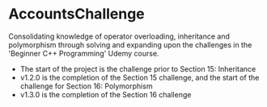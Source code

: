 # AccountsChallenge
Consolidating knowledge of operator overloading, inheritance and polymorphism through solving and expanding upon the challenges in the 'Beginner C++ Programming' Udemy course.

* The start of the project is the challenge prior to Section 15: Inheritance
* v1.2.0 is the completion of the Section 15 challenge, and the start of the challenge for Section 16: Polymorphism
* v1.3.0 is the completion of the Section 16 challenge
